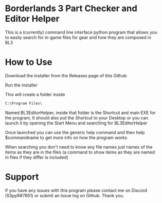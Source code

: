 # Borderlands 3 Part Checker and Editor Helper
This is a (currently) command line interface python program that allows you to easily search for in-game files for gear and how they are composed in BL3

# How to Use
Download the installer from the Releases page of this Github

Run the installer

This will create a folder inside 
```bash
C:\Program Files\
```
Named BL3EditorHelper, inside that folder is the Shortcut and main EXE for the program, It should also put the Shortcut
to your Desktop or you can launch it by opening the Start Menu and searching for BL3EditorHelper

Once launched you can use the generic help command and then help $commandname to get more info on how the program works

When searching you don't need to know any file names just names of the items as they are in the files (a command to show items as they are named in files if they differ is included)

# Support
If you have any issues with this program please contact me on Discord (SSpyR#7851) or submit an Issue log on Github. Thank you.